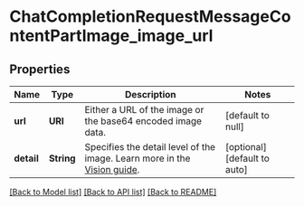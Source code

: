 # ChatCompletionRequestMessageContentPartImage_image_url
## Properties

| Name | Type | Description | Notes |
|------------ | ------------- | ------------- | -------------|
| **url** | **URI** | Either a URL of the image or the base64 encoded image data. | [default to null] |
| **detail** | **String** | Specifies the detail level of the image. Learn more in the [Vision guide](/docs/guides/vision#low-or-high-fidelity-image-understanding). | [optional] [default to auto] |

[[Back to Model list]](../README.md#documentation-for-models) [[Back to API list]](../README.md#documentation-for-api-endpoints) [[Back to README]](../README.md)

